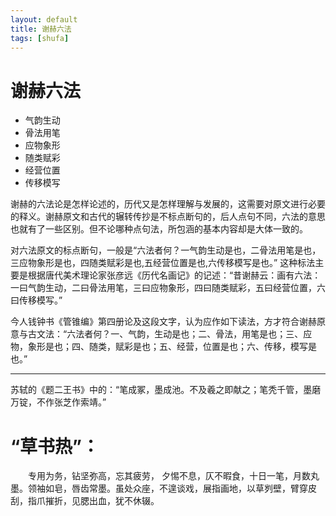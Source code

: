 ```yaml
---
layout: default
title: 谢赫六法
tags: [shufa]
---
```


# 谢赫六法

- 气韵生动
- 骨法用笔
- 应物象形
- 随类赋彩
- 经营位置
- 传移模写

谢赫的六法论是怎样论述的，历代又是怎样理解与发展的，这需要对原文进行必要的释义。谢赫原文和古代的辗转传抄是不标点断句的，后人点句不同，六法的意思也就有了一些区别。但不论哪种点句法，所包涵的基本内容却是大体一致的。

对六法原文的标点断句，一般是“六法者何？一气韵生动是也，二骨法用笔是也，三应物象形是也，四随类赋彩是也,五经营位置是也,六传移模写是也。” 这种标法主要是根据唐代美术理论家张彦远《历代名画记》的记述：“昔谢赫云：画有六法：一曰气韵生动，二曰骨法用笔，三曰应物象形，四曰随类赋彩，五曰经营位置，六曰传移模写。”

今人钱钟书《管锥编》第四册论及这段文字，认为应作如下读法，方才符合谢赫原意与古文法：“六法者何？一、气韵，生动是也；二、骨法，用笔是也；三、应物，象形是也；四、随类，赋彩是也；五、经营，位置是也；六、传移，模写是也。”

---

苏轼的《题二王书》中的：“笔成冢，墨成池。不及羲之即献之；笔秃千管，墨磨万锭，不作张芝作索靖。”

# “草书热”：

　　专用为务，钻坚弥高，忘其疲劳， 夕惕不息，仄不暇食，十日一笔，月数丸墨。领袖如皂，唇齿常墨。虽处众座，不遑谈戏，展指画地，以草刿壁，臂穿皮刮，指爪摧折，见腮出血，犹不休辍。
